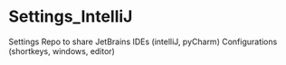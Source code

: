 # Settings_IntelliJ
Settings Repo to share JetBrains IDEs (intelliJ, pyCharm) Configurations (shortkeys, windows, editor)
